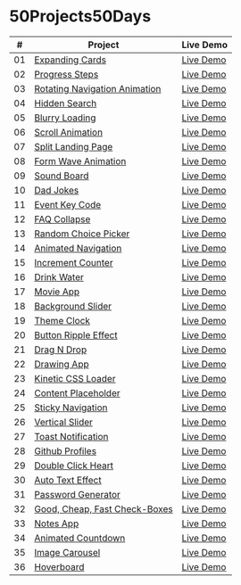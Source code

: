 # 50Projects50Days

| #   | Project                                                                                                      | Live Demo                                                       |
| --- | ------------------------------------------------------------------------------------------------------------ | --------------------------------------------------------------- |
| 01  | [Expanding Cards](https://github.com/akj0712/50Projects50Days/tree/master/Expanding-Cards)                   | [Live Demo](https://akj0712-expanding-cards.netlify.app/)       |
| 02  | [Progress Steps](https://github.com/akj0712/50Projects50Days/tree/master/Progress-Steps)                     | [Live Demo](https://akj0712-progress-steps.netlify.app/)        |
| 03  | [Rotating Navigation Animation](https://github.com/akj0712/50Projects50Days/tree/master/Rotating-Navigation) | [Live Demo](https://rotating-navigation-animation.netlify.app/) |
| 04  | [Hidden Search](https://github.com/akj0712/50Projects50Days/tree/master/Hidden-Search-Widget)                | [Live Demo](https://akj0712-hidden-search-widget.netlify.app/)  |
| 05  | [Blurry Loading](https://github.com/akj0712/50Projects50Days/tree/master/Blurry-Loading)                     | [Live Demo](https://akj0712-blurry-loading.netlify.app/)        |
| 06  | [Scroll Animation](https://github.com/akj0712/50Projects50Days/tree/master/Scroll-Animation)                 | [Live Demo](https://akj0712-scroll-animation.netlify.app/)      |
| 07  | [Split Landing Page](https://github.com/akj0712/50Projects50Days/tree/master/Split-Landing-Page)             | [Live Demo](https://akj0712-split-landing-page.netlify.app/)    |
| 08  | [Form Wave Animation](https://github.com/akj0712/50Projects50Days/tree/master/Form-Wave-Animation)           | [Live Demo](https://akj0712-form-wave-animation.netlify.app/)   |
| 09  | [Sound Board](https://github.com/akj0712/50Projects50Days/tree/master/Sound-Board)                           | [Live Demo](https://akj0712-sound-board.netlify.app/)           |
| 10  | [Dad Jokes](https://github.com/akj0712/50Projects50Days/tree/master/Dad-Jokes)                               | [Live Demo](https://akj0712-dad-jokes.netlify.app/)             |
| 11  | [Event Key Code](https://github.com/akj0712/50Projects50Days/tree/master/Event-KeyCodes)                     | [Live Demo](https://akj0712-event-key-codes.netlify.app/)       |
| 12  | [FAQ Collapse](https://github.com/akj0712/50Projects50Days/tree/master/FAQ-Collapse)                         | [Live Demo](https://akj0712-faq-collapse.netlify.app/)          |
| 13  | [Random Choice Picker](https://github.com/akj0712/50Projects50Days/tree/master/Random-Choice-Picker)         | [Live Demo](https://akj0712-random-choice-picker.netlify.app/)  |
| 14  | [Animated Navigation](https://github.com/akj0712/50Projects50Days/tree/master/Animated-Navigation)           | [Live Demo](https://akj0712-animated-navigation.netlify.app/)   |
| 15  | [Increment Counter](https://github.com/akj0712/50Projects50Days/tree/master/Increment-Counter)               | [Live Demo](https://akj0712-increment-counter.netlify.app/)     |
| 16  | [Drink Water](https://github.com/akj0712/50Projects50Days/tree/master/Drink-Water)                           | [Live Demo](https://akj0712-drink-water.netlify.app/)           |
| 17  | [Movie App](https://github.com/akj0712/50Projects50Days/tree/master/Movie-App)                               | [Live Demo](https://akj0712-movie-app.netlify.app/)             |
| 18  | [Background Slider](https://github.com/akj0712/50Projects50Days/tree/master/Background-Slider)               | [Live Demo](https://akj0712-background-slider.netlify.app/)     |
| 19  | [Theme Clock](https://github.com/akj0712/50Projects50Days/tree/master/Theme-Clock)                           | [Live Demo](https://akj0712-theme-clock.netlify.app/)           |
| 20  | [Button Ripple Effect](https://github.com/akj0712/50Projects50Days/tree/master/Button-Ripple-Effect)         | [Live Demo](https://akj0712-button-ripple-effect.netlify.app/)  |
| 21  | [Drag N Drop](https://github.com/akj0712/50Projects50Days/tree/master/Drag-N-Drop)                           | [Live Demo](https://akj0712-drag-n-drop.netlify.app/)           |
| 22  | [Drawing App](https://github.com/akj0712/50Projects50Days/tree/master/Drawing-App)                           | [Live Demo](https://akj0712-drawing-app.netlify.app/)           |
| 23  | [Kinetic CSS Loader](https://github.com/akj0712/50Projects50Days/tree/master/Kinetic-CSS-Loader)             | [Live Demo](https://akj0712-kinetic-css-loader.netlify.app/)    |
| 24  | [Content Placeholder](https://github.com/akj0712/50Projects50Days/tree/master/Content-Placeholder)           | [Live Demo](https://akj0712-content-placeholder.netlify.app/)   |
| 25  | [Sticky Navigation](https://github.com/akj0712/50Projects50Days/tree/master/Sticky-Navbar)                   | [Live Demo](https://akj0712-sticky-navbar.netlify.app/)         |
| 26  | [Vertical Slider](https://github.com/akj0712/50Projects50Days/tree/master/Vertical-Slider)                   | [Live Demo](https://akj0712-vertical-slider.netlify.app/)       |
| 27  | [Toast Notification](https://github.com/akj0712/50Projects50Days/tree/master/Toast-Notification)             | [Live Demo](https://akj0712-toast-notification.netlify.app/)    |
| 28  | [Github Profiles](https://github.com/akj0712/50Projects50Days/tree/master/GitHub-Profiles)                   | [Live Demo](https://akj0712-github-profiles.netlify.app/)       |
| 29  | [Double Click Heart](https://github.com/akj0712/50Projects50Days/tree/master/Double-Heart-Click)             | [Live Demo](https://akj0712-double-heart-click.netlify.app/)    |
| 30  | [Auto Text Effect](https://github.com/akj0712/50Projects50Days/tree/master/Auto-Text-Effect)                 | [Live Demo](https://akj0712-auto-text-effect.netlify.app/)      |
| 31  | [Password Generator](https://github.com/akj0712/50Projects50Days/tree/master/Password-Generator)             | [Live Demo](https://akj0712-password-generator.netlify.app/)    |
| 32  | [Good, Cheap, Fast Check-Boxes](https://github.com/akj0712/50Projects50Days/tree/master/Check-Boxes)         | [Live Demo](https://akj0712-check-boxes.netlify.app/)           |
| 33  | [Notes App](https://github.com/akj0712/50Projects50Days/tree/master/Notes-App)                               | [Live Demo](https://akj0712-notes-app.netlify.app/)             |
| 34  | [Animated Countdown](https://github.com/akj0712/50Projects50Days/tree/master/Animated-Countdown)             | [Live Demo](https://akj0712-animated-countdown.netlify.app/)    |
| 35  | [Image Carousel](https://github.com/akj0712/50Projects50Days/tree/master/Image-Carousel)                     | [Live Demo](https://akj0712-image-carousel.netlify.app/)        |
| 36  | [Hoverboard](https://github.com/akj0712/50Projects50Days/tree/master/Hoverboard)                             | [Live Demo](https://akj0712-hoverboard.netlify.app/)            |
